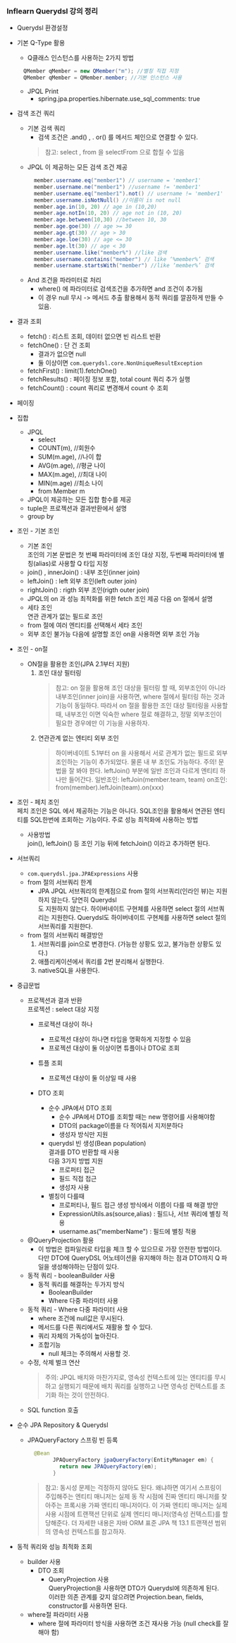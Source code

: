 ### Inflearn Querydsl 강의 정리

* Querydsl 환경설정
* 기본 Q-Type 활용
    * Q클래스 인스턴스를 사용하는 2가지 방법
    ```java
      QMember qMember = new QMember("m"); //별칭 직접 지정
      QMember qMember = QMember.member; //기본 인스턴스 사용
    ```
    * JPQL Print 
        * spring.jpa.properties.hibernate.use_sql_comments: true
* 검색 조건 쿼리
    * 기본 검색 쿼리
        * 검색 조건은 .and() , . or() 를 메서드 체인으로 연결할 수 있다.
        > 참고: select , from 을 selectFrom 으로 합칠 수 있음
    * JPQL 이 제공하는 모든 검색 조건 제공
        ```java
          member.username.eq("member1") // username = 'member1'
          member.username.ne("member1") //username != 'member1'
          member.username.eq("member1").not() // username != 'member1'
          member.username.isNotNull() //이름이 is not null
          member.age.in(10, 20) // age in (10,20)
          member.age.notIn(10, 20) // age not in (10, 20)
          member.age.between(10,30) //between 10, 30
          member.age.goe(30) // age >= 30
          member.age.gt(30) // age > 30
          member.age.loe(30) // age <= 30
          member.age.lt(30) // age < 30
          member.username.like("member%") //like 검색
          member.username.contains("member") // like ‘%member%’ 검색
          member.username.startsWith("member") //like ‘member%’ 검색
        ```
    * And 조건을 파라미터로 처리
        * where() 에 파라미터로 검색조건을 추가하면 and 조건이 추가됨
        * 이 경우 null 무시 -> 메서드 추출 활용해서 동적 쿼리를 깔끔하게 만들 수 있음.
* 결과 조회
    * fetch() : 리스트 조회, 데이터 없으면 빈 리스트 반환
    * fetchOne() : 단 건 조회
        * 결과가 없으면 null
        * 둘 이상이면 `com.querydsl.core.NonUniqueResultException`
    * fetchFirst() : limit(1).fetchOne()
    * fetchResults() : 페이징 정보 포함, total count 쿼리 추가 실행
    * fetchCount() : count 쿼리로 변경해서 count 수 조회
* 페이징
* 집합
    * JPQL
        * select
        * COUNT(m), //회원수
        * SUM(m.age), //나이 합
        * AVG(m.age), //평균 나이
        * MAX(m.age), //최대 나이
        * MIN(m.age) //최소 나이
        * from Member m
    * JPQL이 제공하는 모든 집합 함수를 제공
    * tuple은 프로젝션과 결과반환에서 설명
    * group by
* 조인 - 기본 조인
    * 기본 조인  
    조인의 기본 문법은 첫 번째 파라미터에 조인 대상 지정, 두번째 파라미터에 별칭(alias)로 사용할 Q 타입 지정
    * join() , innerJoin() : 내부 조인(inner join)
    * leftJoin() : left 외부 조인(left outer join)
    * rightJoin() : rigth 외부 조인(rigth outer join)
    * JPQL의 on 과 성능 최적화를 위한 fetch 조인 제공 다음 on 절에서 설명
    * 세타 조인  
    연관 관계가 없는 필드로 조인
    * from 절에 여러 엔티티를 선택해서 세타 조인
    * 외부 조인 불가능 다음에 설명할 조인 on을 사용하면 외부 조인 가능
* 조인 - on절
    * ON절을 활용한 조인(JPA 2.1부터 지원)
        1. 조인 대상 필터링
            > 참고: on 절을 활용해 조인 대상을 필터링 할 때, 외부조인이 아니라 내부조인(inner join)을 사용하면,
            where 절에서 필터링 하는 것과 기능이 동일하다. 따라서 on 절을 활용한 조인 대상 필터링을 사용할 때,
            내부조인 이면 익숙한 where 절로 해결하고, 정말 외부조인이 필요한 경우에만 이 기능을 사용하자.
        2. 연관관계 없는 엔티티 외부 조인
            > 하이버네이트 5.1부터 on 을 사용해서 서로 관계가 없는 필드로 외부 조인하는 기능이 추가되었다. 물론 내
              부 조인도 가능하다.
              주의! 문법을 잘 봐야 한다. leftJoin() 부분에 일반 조인과 다르게 엔티티 하나만 들어간다.
              일반조인: leftJoin(member.team, team)
              on조인: from(member).leftJoin(team).on(xxx)
* 조인 - 페치 조인  
  페치 조인은 SQL 에서 제공하는 기능은 아니다. SQL조인을 활용해서 연관된 엔티티를 SQL한번에 조회하는 기능이다.
  주로 성능 최적화에 사용하는 방법
    * 사용방법  
      join(), leftJoin() 등 조인 기능 뒤에 fetchJoin() 이라고 추가하면 된다.
    
* 서브쿼리
    * `com.querydsl.jpa.JPAExpressions` 사용
    * from 절의 서브쿼리 한계
        * JPA JPQL 서브쿼리의 한계점으로 from 절의 서브쿼리(인라인 뷰)는 지원하지 않는다. 당연히 Querydsl  
        도 지원하지 않는다. 하이버네이트 구현체를 사용하면 select 절의 서브쿼리는 지원한다. Querydsl도 하이버네이트 구현체를 사용하면 select 절의 서브쿼리를 지원한다.
    * from 절의 서브쿼리 해결방안
        1. 서브쿼리를 join으로 변경한다. (가능한 상황도 있고, 불가능한 상황도 있다.)
        2. 애플리케이션에서 쿼리를 2번 분리해서 실행한다.
        3. nativeSQL을 사용한다.
* 중급문법
    * 프로젝션과 결과 반환  
        프로젝션 : select 대상 지정
        * 프로젝션 대상이 하나
            * 프로젝션 대상이 하나면 타입을 명확하게 지정할 수 있음
            * 프로젝션 대상이 둘 이상이면 튜플이나 DTO로 조회
        
        * 튜플 조회
            * 프로젝션 대상이 둘 이상일 때 사용
        * DTO 조회
            * 순수 JPA에서 DTO 조회
                * 순수 JPA에서 DTO를 조회할 때는 new 명령어를 사용해야함
                * DTO의 package이름을 다 적어줘서 지저분하다
                * 생성자 방식만 지원
            * querydsl 빈 생성(Bean population)  
            결과를 DTO 반환할 때 사용  
            다음 3가지 방법 지원
                * 프로퍼티 접근
                * 필드 직접 접근
                * 생성자 사용
            * 별칭이 다를때 
                * 프로퍼티나, 필드 접근 생성 방식에서 이름이 다를 때 해결 방안
                * ExpressionUtils.as(source,alias) : 필드나, 서브 쿼리에 별칭 적용
                * username.as("memberName") : 필드에 별칭 적용
    * @QueryProjection 활용
        * 이 방법은 컴파일러로 타입을 체크 할 수 있으므로 가장 안전한 방법이다. 다만 DTO에 QueryDSL 어노테이션을 유지해야 하는 점과 DTO까지 Q 파일을 생성해야하는 단점이 있다.
    * 동적 쿼리 - booleanBuilder 사용
        * 동적 쿼리를 해결하는 두가지 방식
            * BooleanBuilder
            * Where 다중 파라미터 사용
    * 동적 쿼리 - Where 다중 파라미터 사용
        * where 조건에 null값은 무시된다.
        * 메서드를 다른 쿼리에서도 재활용 할 수 있다.
        * 쿼리 자체의 가독성이 높아진다.
        * 조합기능
            * null 체크는 주의해서 사용할 것.        
    * 수정, 삭제 벌크 연산
        > 주의: JPQL 배치와 마찬가지로, 영속성 컨텍스트에 있는 엔티티를 무시하고 실행되기 때문에 배치 쿼리를
          실행하고 나면 영속성 컨텍스트를 초기화 하는 것이 안전하다.
    * SQL function 호출
* 순수 JPA Repository & Querydsl
    * JPAQueryFactory 스프링 빈 등록
      ```java
        @Bean
              JPAQueryFactory jpaQueryFactory(EntityManager em) {
                return new JPAQueryFactory(em);
              }
      ```
      > 참고: 동시성 문제는 걱정하지 않아도 된다. 왜냐하면 여기서 스프링이 주입해주는 엔티티 매니저는 실제 동
      작 시점에 진짜 엔티티 매니저를 찾아주는 프록시용 가짜 엔티티 매니저이다. 이 가짜 엔티티 매니저는 실제
      사용 시점에 트랜잭션 단위로 실제 엔티티 매니저(영속성 컨텍스트)를 할당해준다.
      > 더 자세한 내용은 자바 ORM 표준 JPA 책 13.1 트랜잭션 범위의 영속성 컨텍스트를 참고하자.
* 동적 쿼리와 성능 최적화 조회 
    * builder 사용
        * DTO 조회
            * QueryProjection 사용  
            QueryProjection을 사용하면 DTO가 Querydsl에 의존하게 된다.  
            이러한 의존 관계를 갖지 않으려면 Projection.bean, fields, constructor를 사용하면 된다.
    * where절 파라미터 사용
         * where 절에 파라미터 방식을 사용하면 조건 재사용 가능 (null check를 잘 해야 함)

